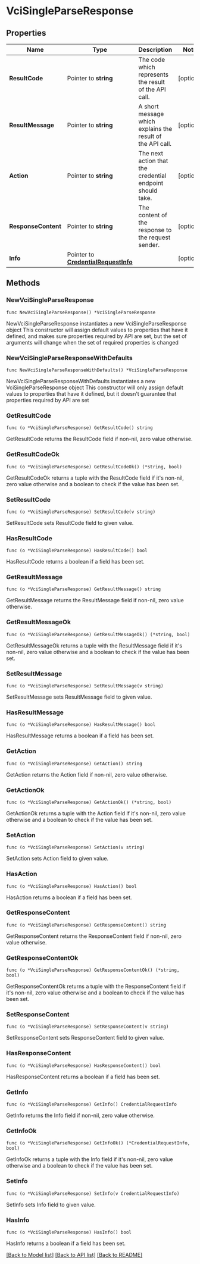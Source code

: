 # VciSingleParseResponse

## Properties

Name | Type | Description | Notes
------------ | ------------- | ------------- | -------------
**ResultCode** | Pointer to **string** | The code which represents the result of the API call. | [optional] 
**ResultMessage** | Pointer to **string** | A short message which explains the result of the API call. | [optional] 
**Action** | Pointer to **string** | The next action that the credential endpoint should take. | [optional] 
**ResponseContent** | Pointer to **string** | The content of the response to the request sender. | [optional] 
**Info** | Pointer to [**CredentialRequestInfo**](CredentialRequestInfo.md) |  | [optional] 

## Methods

### NewVciSingleParseResponse

`func NewVciSingleParseResponse() *VciSingleParseResponse`

NewVciSingleParseResponse instantiates a new VciSingleParseResponse object
This constructor will assign default values to properties that have it defined,
and makes sure properties required by API are set, but the set of arguments
will change when the set of required properties is changed

### NewVciSingleParseResponseWithDefaults

`func NewVciSingleParseResponseWithDefaults() *VciSingleParseResponse`

NewVciSingleParseResponseWithDefaults instantiates a new VciSingleParseResponse object
This constructor will only assign default values to properties that have it defined,
but it doesn't guarantee that properties required by API are set

### GetResultCode

`func (o *VciSingleParseResponse) GetResultCode() string`

GetResultCode returns the ResultCode field if non-nil, zero value otherwise.

### GetResultCodeOk

`func (o *VciSingleParseResponse) GetResultCodeOk() (*string, bool)`

GetResultCodeOk returns a tuple with the ResultCode field if it's non-nil, zero value otherwise
and a boolean to check if the value has been set.

### SetResultCode

`func (o *VciSingleParseResponse) SetResultCode(v string)`

SetResultCode sets ResultCode field to given value.

### HasResultCode

`func (o *VciSingleParseResponse) HasResultCode() bool`

HasResultCode returns a boolean if a field has been set.

### GetResultMessage

`func (o *VciSingleParseResponse) GetResultMessage() string`

GetResultMessage returns the ResultMessage field if non-nil, zero value otherwise.

### GetResultMessageOk

`func (o *VciSingleParseResponse) GetResultMessageOk() (*string, bool)`

GetResultMessageOk returns a tuple with the ResultMessage field if it's non-nil, zero value otherwise
and a boolean to check if the value has been set.

### SetResultMessage

`func (o *VciSingleParseResponse) SetResultMessage(v string)`

SetResultMessage sets ResultMessage field to given value.

### HasResultMessage

`func (o *VciSingleParseResponse) HasResultMessage() bool`

HasResultMessage returns a boolean if a field has been set.

### GetAction

`func (o *VciSingleParseResponse) GetAction() string`

GetAction returns the Action field if non-nil, zero value otherwise.

### GetActionOk

`func (o *VciSingleParseResponse) GetActionOk() (*string, bool)`

GetActionOk returns a tuple with the Action field if it's non-nil, zero value otherwise
and a boolean to check if the value has been set.

### SetAction

`func (o *VciSingleParseResponse) SetAction(v string)`

SetAction sets Action field to given value.

### HasAction

`func (o *VciSingleParseResponse) HasAction() bool`

HasAction returns a boolean if a field has been set.

### GetResponseContent

`func (o *VciSingleParseResponse) GetResponseContent() string`

GetResponseContent returns the ResponseContent field if non-nil, zero value otherwise.

### GetResponseContentOk

`func (o *VciSingleParseResponse) GetResponseContentOk() (*string, bool)`

GetResponseContentOk returns a tuple with the ResponseContent field if it's non-nil, zero value otherwise
and a boolean to check if the value has been set.

### SetResponseContent

`func (o *VciSingleParseResponse) SetResponseContent(v string)`

SetResponseContent sets ResponseContent field to given value.

### HasResponseContent

`func (o *VciSingleParseResponse) HasResponseContent() bool`

HasResponseContent returns a boolean if a field has been set.

### GetInfo

`func (o *VciSingleParseResponse) GetInfo() CredentialRequestInfo`

GetInfo returns the Info field if non-nil, zero value otherwise.

### GetInfoOk

`func (o *VciSingleParseResponse) GetInfoOk() (*CredentialRequestInfo, bool)`

GetInfoOk returns a tuple with the Info field if it's non-nil, zero value otherwise
and a boolean to check if the value has been set.

### SetInfo

`func (o *VciSingleParseResponse) SetInfo(v CredentialRequestInfo)`

SetInfo sets Info field to given value.

### HasInfo

`func (o *VciSingleParseResponse) HasInfo() bool`

HasInfo returns a boolean if a field has been set.


[[Back to Model list]](../README.md#documentation-for-models) [[Back to API list]](../README.md#documentation-for-api-endpoints) [[Back to README]](../README.md)



